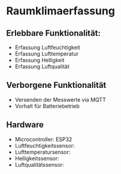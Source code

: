 # Raumklimaerfassung

## Erlebbare Funktionalität:
- Erfassung Luftfeuchtigkeit
- Erfassung Lufttemperatur
- Erfassung Helligkeit
- Erfassung Luftqualität

## Verborgene Funktionalität
- Versenden der Messwerte via MQTT
- Vorhalt für Batteriebetrieb

## Hardware
- Microcontroller: ESP32
- Luftfeuchtigkeitssensor:
- Lufttemperatursensor:
- Helligkeitssensor:
- Luftqualitätssensor: 
